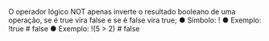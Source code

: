 O operador lógico NOT apenas inverte o resultado booleano de uma operação, se é true vira false e se é false vira true; ● Símbolo: ! ● Exemplo: !true # false ● Exemplo: !(5 > 2) # false